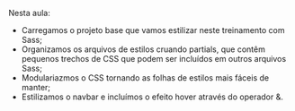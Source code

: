 Nesta aula: 

- Carregamos o projeto base que vamos estilizar neste treinamento com Sass;
- Organizamos os arquivos de estilos cruando partials, que contêm pequenos trechos de CSS que podem ser incluídos em outros arquivos Sass;
- Modulariazmos o CSS tornando as folhas de estilos mais fáceis de manter;
- Estilizamos o navbar e incluímos o efeito hover através do operador &.